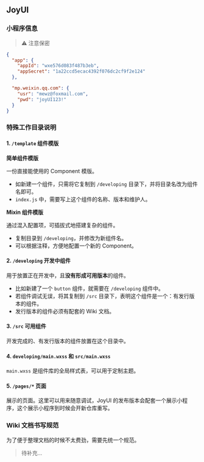 ## JoyUI

### 小程序信息

> ⚠️ 注意保密

```json
{
  "app": {
    "appId": "wxe576d083f487b3eb",
    "appSecret": "1a22ccd5ecac4392f076dc2cf9f2e124"
  },

  "mp.weixin.qq.com": {
    "usr": "mewz@foxmail.com",
    "pwd": "joyUI123!"
  }
}
```

### 特殊工作目录说明

#### 1. `/template` 组件模版

**简单组件模版**

一份直接能使用的 Component 模版。

- 如新建一个组件，只需将它复制到 `/developing` 目录下，并将目录名改为组件名即可。
- `index.js` 中，需要写上这个组件的名称、版本和维护人。

**Mixin 组件模版**

通过混入配置项，可插拔式地搭建复杂的组件。

- 复制目录到 `/developing`，并修改为新组件名。
- 可以根据注释，方便地配置一个新的 Component。

#### 2. `/developing` 开发中组件

用于放置正在开发中，且**没有形成可用版本**的组件。

- 比如新建了一个 `button` 组件，就需要在 `/developing` 组件中。
- 若组件调试无误，将其复制到 `/src` 目录下，表明这个组件是一个：有发行版本的组件。
- 发行版本的组件必须有配套的 Wiki 文档。

#### 3. `/src` 可用组件

开发完成的、有发行版本的组件放置在这个目录中。

#### 4. `developing/main.wxss` 和 `src/main.wxss`

`main.wxss` 是组件库的全局样式表，可以用于定制主题。

#### 5. `/pages/*` 页面

展示的页面。这里可以用来随意调试，JoyUI 的发布版本会配套一个展示小程序，这个展示小程序到时候会开新仓库重写。

### Wiki 文档书写规范

为了便于整理文档的时候不太费劲，需要先统一个规范。

> 待补充...
